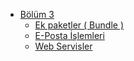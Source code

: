 * [Bölüm 3](bolum_3.md)
   * [Ek paketler ( Bundle )](ek_paketler__bundle.md)
   * [E-Posta İşlemleri](e-posta_is_lemleri.md)
   * [Web Servisler](web_servisler.md)